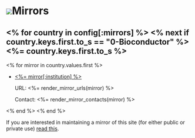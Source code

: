 ![](/images/icons/magnifier.gif)Mirrors
=======================================

<% for country in config[:mirrors] %>
  <% next if country.keys.first.to_s == "0-Bioconductor" %>
<%= country.keys.first.to_s %>
------------------------

<% for mirror in country.values.first %>
* [<%= mirror[:institution] %>](<%= mirror[:institution_url] %>)

  URL: <%= render_mirror_urls(mirror) %>

  Contact: <%= render_mirror_contacts(mirror) %>

<% end %>
<% end %>

If you are interested in maintaining a mirror of this site (for either
public or private use) [read this](mirror-how-to/).

